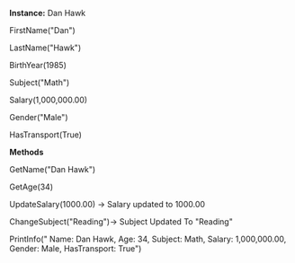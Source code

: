 **Instance:** Dan Hawk

FirstName("Dan")

LastName("Hawk")

BirthYear(1985)

Subject("Math")

Salary(1,000,000.00)

Gender("Male")

HasTransport(True)

**Methods**

GetName("Dan Hawk")

GetAge(34)

UpdateSalary(1000.00) -> Salary updated to 1000.00

ChangeSubject("Reading")-> Subject Updated To "Reading"

PrintInfo(" Name: Dan Hawk, Age: 34, Subject: Math, Salary: 1,000,000.00, Gender: Male, HasTransport: True")
